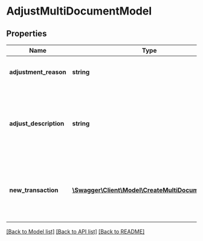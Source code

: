# AdjustMultiDocumentModel

## Properties
Name | Type | Description | Notes
------------ | ------------- | ------------- | -------------
**adjustment_reason** | **string** | A reason code indicating why this adjustment was made | 
**adjust_description** | **string** | If the AdjustmentReason is \&quot;Other\&quot;, specify the reason here.                This is required when the AdjustmentReason is 8 (Other). | [optional] 
**new_transaction** | [**\Swagger\Client\Model\CreateMultiDocumentModel**](CreateMultiDocumentModel.md) | Replace the current MultiDocument transaction with tax data calculated for this new MultiDocument transaction | 

[[Back to Model list]](../README.md#documentation-for-models) [[Back to API list]](../README.md#documentation-for-api-endpoints) [[Back to README]](../README.md)


